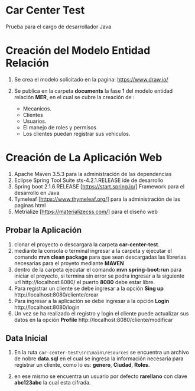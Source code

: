 # Car Center Test
Prueba para el cargo de desarrollador Java

# Creación del Modelo Entidad Relación

1. Se crea el modelo solicitado en la pagina: https://www.draw.io/

2. Se publica en la carpeta **documents** la fase 1 del modelo entidad relación **MER**, en el cual se cubre la creación de : 
   * Mecanicos.
   * Clientes
   * Usuarios.
   * El manejo de roles y permisos
   * Los clientes puedan registrar sus vehiculos.
   
   
# Creación de La Aplicación Web

1. Apache Maven 3.5.3 para la administración de las dependencias
2. Eclipse Spring Tool Suite sts-4.2.1.RELEASE ide de desarrollo
3. Spring boot 2.1.6.RELEASE [https://start.spring.io/] Framework para el desarrollo en Java
4. Tymeleaf [https://www.thymeleaf.org/] para la administración de las paginas html
5. Metrialize [https://materializecss.com/] para el diseño web

## Probar la Aplicación

1. clonar el proyecto o descargara la carpeta **car-center-test**.
2. mediante la consola o terminal ingresar a la carpeta y ejecutar el comando  **mvn clean package** para que sean descargadas las librerias necesarias para el proyeto mediante **MAVEN**
3. dentro de la carpeta ejecutar el comando **mvn spring-boot:run** para iniciar el proyecto, si termina sin error se podra ingresar a la siguiente url http://localhost:8080/ el puerto **8080** debe estar libre.
4. Para registrar un cliente se debe ingresar a la opción **Sing up** http://localhost:8080/cliente/crear
5. Para ingresar a la aplicación se debe ingresar a la opción **Login** http://localhost:8080/login
6. Un vez se ha realizado el registro y login el cliente puede actualizar sus datos en la opción **Profile** http://localhost:8080/cliente/modificar

## Data Inicial

1. En la ruta  ```car-center-test\src\main\resources``` se encuentra un archivo de nobre **data.sql** en el cual se ingresa la información necesaria para registrar un cliente, como lo es: **genero**, **Ciudad**, **Roles**.

2. en ese mismo se encuentra un usuario por defecto **rarellano** con clave **abc123abc** la cual esta cifrada.
